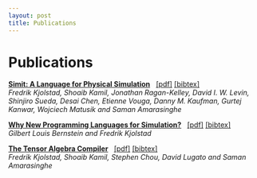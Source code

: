 ```yaml
---
layout: post
title: Publications 
---
```

Publications
============
**[Simit: A Language for Physical Simulation](tog16)** &nbsp; [[pdf]]({{site.data.papers.tog16.paper}}) [[bibtex]](tog16#bibtex) <br/>
_Fredrik Kjolstad, Shoaib Kamil, Jonathan Ragan-Kelley, David I. W. Levin, Shinjiro Sueda, Desai Chen, Etienne Vouga, Danny M. Kaufman, Gurtej Kanwar, Wojciech Matusik and Saman Amarasinghe_

**[Why New Programming Languages for Simulation?](tog16e)** &nbsp; [[pdf]]({{site.data.papers.tog16e.paper}}) [[bibtex]](tog16e#bibtex) <br/>
_Gilbert Louis Bernstein and Fredrik Kjolstad_

**[The Tensor Algebra Compiler](taco17)** &nbsp; [[pdf]]({{site.data.papers.taco17.paper}}) [[bibtex]](taco17e#bibtex) <br/>
_Fredrik Kjolstad, Shoaib Kamil, Stephen Chou, David Lugato and Saman Amarasinghe_
